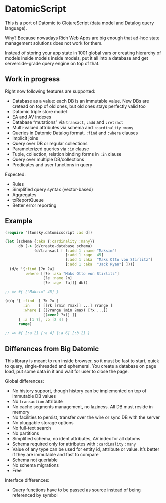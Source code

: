 # DatomicScript

This is a port of Datomic to ClojureScript (data model and Datalog query language).

Why? Because nowadays Rich Web Apps are big enough that ad-hoc state management solutions does not work for them.

Instead of storing your app state in 1001 global vars or creating hierarchy of models inside models inside models, put it all into a database and get serverside-grade query engine on top of that.

## Work in progress

Right now following features are supported:

* Database as a value: each DB is an immutable value. New DBs are cretead on top of old ones, but old ones stays perfectly valid too
* Datomic triple store model
* EA and AV indexes
* Database “mutations” via `transact`, `:add` and `:retract`
* Multi-valued attributes via schema and `:cardinality` `:many`
* Queries in Datomic Datalog format, `:find` and `:where` clauses
* Implicit joins
* Query over DB or regular collections
* Parameterized queries via `:in` clause
* Tuple, collection, relation binding forms in `:in` clause
* Query over multiple DB/collections
* Predicates and user functions in query

Expected:

* Rules
* Simplified query syntax (vector-based)
* Aggregates
* txReportQueue
* Better error reporting

## Example

```clj
(require '[tonsky.datomicscript :as d])

(let [schema {:aka {:cardinality :many}}
      db (-> (d/create-database schema)
             (d/transact [ [:add 1 :name "Maksim"]
                           [:add 1 :age  45]
                           [:add 1 :aka  "Maks Otto von Stirlitz"]
                           [:add 1 :aka  "Jack Ryan"] ]))]
  (d/q '{:find [?n ?a]
         :where [[?e :aka "Maks Otto von Stirlitz"]
                 [?e :name ?n]
                 [?e :age  ?a]]} db))

;; => #{ ["Maksim" 45] }

(d/q '{ :find  [ ?k ?x ]
        :in    [ [[?k [?min ?max]] ...] ?range ]
        :where [ [(?range ?min ?max) [?x ...]]
                 [(even? ?x)] ]}
      { :a [1 7], :b [2 4] }
      range)

;; => #{ [:a 2] [:a 4] [:a 6] [:b 2] }
```

## Differences from Big Datomic

This library is meant to run inside browser, so it must be fast to start, quick to query, single-threaded and ephemeral. You create a database on page load, put some data in it and wait for user to close the page.

Global differences:

* No history support, though history can be implemented on top of immutable DB values
* No `transaction` attribute
* No cache segments management, no laziness. All DB must reside in memory
* No facilities to persist, transfer over the wire or sync DB with the server
* No pluggable storage options
* No full-text search
* No partitions
* Simplified schema, no ident attributes, AV index for all datoms
* Schema required only for attributes with `:cardinality` `:many`
* Value of any type can be used for entity id, attribute or value. It’s better if they are immutable and fast to compare
* Schema not queriable
* No schema migrations
* Free

Interface differences:

* Query functions have to be passed as source instead of being referenced by symbol
